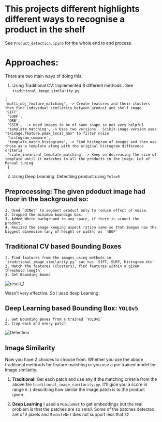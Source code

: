 # This projects different highlights different ways to recognise a product in the shelf
See `Product_detection.ipynb` for the whole end to end process.

# Approaches:

There are two main ways of doing this. 
1. Using Traditional CV: Implemented 8 different methods . See  `traditional_image_similarity.py`
```
[
'multi_obj_feature_matching', -> Create features and their clusters then find individual similarity between product and shelf image
'SIFT',
 'SURF',
 'ORB',
 'SSIM',  -> need images to be of same shape so not very helpful
 'template_matching', -> Uses two versions.  Scikit-image version uses "skimage.feature.peak_local_max" to filter noise
 'histogram_compare',
 'template_match_histograms', -> Find histogram of images and then use those as a template along with the original histogram difference criteria
 'scale_invariant_template_matching' -> Keep on decreasing the size of template until it mateches to all the products in the image. Lot of Manual tuning
 ]
 ```
 
2. Using Deep Learning: Detectiing product using `Yolov5`


## Preprocessing: The given pdoduct image had floor in the background so:
```
1. Used `U2Net` to segment product only to reduce effect of noise.
2. Cropped the minimum boundign box.
3. Added White background to any space, if there is arounf the product.
4. Resized the image keeping aspect ration same so that images has the biggest dimension (any of height or width) as `480P`
```

## Traditional CV based Bounding Boxes
```
1. Find features from the images using methods in `traditional_image_similarity.py` suc has `SIFT, SURF, histogram etc`
2. Match the features (clusters), find features within a given threshold length`
3. Get Bounding boxes
```
![result_1](https://user-images.githubusercontent.com/50293852/180609777-2ffdcc38-0f1a-4f6c-b05c-d51ea829ae51.png)

Wasn't very effective. So I uesd deep Learning.

## Deep Learning based Bounding Box: `YOLOv5`
```
1. Get Bounding Boxes from a trained `YOLOv5`
2. Crop each and every patch
```
![Detection](https://user-images.githubusercontent.com/50293852/180609949-67b3cbf8-4edc-4c56-a82b-765d434f6bac.jpeg)

## Image Similarity

Now you have 2 choices to choose from. Whether you use the aboce traditional methrods for feature matching or you use a pre trained model for image similarity.

1. **Traditional**: Get each patch and use any if the matching crireria from the above file `traditional_image_similarity.py`. It'll gice you a score in range `0-1` describing how similar the image patch is to the product given.

2. **Deep Learning** I used a `MobileNet` to get embeddings but the real problem is that the patches are so small. Some of the batches detected are of `8` pixels and `MiobileNet` dies not support less that `32`



